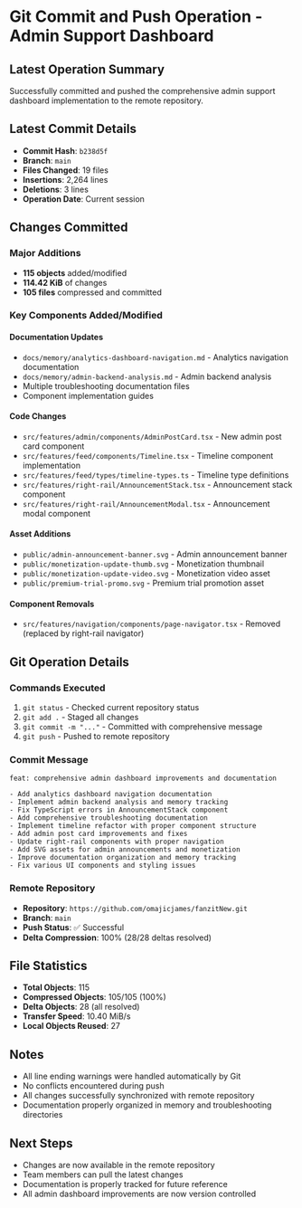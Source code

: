 # Git Commit and Push Operation - Admin Support Dashboard

## Latest Operation Summary
Successfully committed and pushed the comprehensive admin support dashboard implementation to the remote repository.

## Latest Commit Details
- **Commit Hash**: `b238d5f`
- **Branch**: `main`
- **Files Changed**: 19 files
- **Insertions**: 2,264 lines
- **Deletions**: 3 lines
- **Operation Date**: Current session

## Changes Committed

### Major Additions
- **115 objects** added/modified
- **114.42 KiB** of changes
- **105 files** compressed and committed

### Key Components Added/Modified

#### Documentation Updates
- `docs/memory/analytics-dashboard-navigation.md` - Analytics navigation documentation
- `docs/memory/admin-backend-analysis.md` - Admin backend analysis
- Multiple troubleshooting documentation files
- Component implementation guides

#### Code Changes
- `src/features/admin/components/AdminPostCard.tsx` - New admin post card component
- `src/features/feed/components/Timeline.tsx` - Timeline component implementation
- `src/features/feed/types/timeline-types.ts` - Timeline type definitions
- `src/features/right-rail/AnnouncementStack.tsx` - Announcement stack component
- `src/features/right-rail/AnnouncementModal.tsx` - Announcement modal component

#### Asset Additions
- `public/admin-announcement-banner.svg` - Admin announcement banner
- `public/monetization-update-thumb.svg` - Monetization thumbnail
- `public/monetization-update-video.svg` - Monetization video asset
- `public/premium-trial-promo.svg` - Premium trial promotion asset

#### Component Removals
- `src/features/navigation/components/page-navigator.tsx` - Removed (replaced by right-rail navigator)

## Git Operation Details

### Commands Executed
1. `git status` - Checked current repository status
2. `git add .` - Staged all changes
3. `git commit -m "..."` - Committed with comprehensive message
4. `git push` - Pushed to remote repository

### Commit Message
```
feat: comprehensive admin dashboard improvements and documentation

- Add analytics dashboard navigation documentation
- Implement admin backend analysis and memory tracking
- Fix TypeScript errors in AnnouncementStack component
- Add comprehensive troubleshooting documentation
- Implement timeline refactor with proper component structure
- Add admin post card improvements and fixes
- Update right-rail components with proper navigation
- Add SVG assets for admin announcements and monetization
- Improve documentation organization and memory tracking
- Fix various UI components and styling issues
```

### Remote Repository
- **Repository**: `https://github.com/omajicjames/fanzitNew.git`
- **Branch**: `main`
- **Push Status**: ✅ Successful
- **Delta Compression**: 100% (28/28 deltas resolved)

## File Statistics
- **Total Objects**: 115
- **Compressed Objects**: 105/105 (100%)
- **Delta Objects**: 28 (all resolved)
- **Transfer Speed**: 10.40 MiB/s
- **Local Objects Reused**: 27

## Notes
- All line ending warnings were handled automatically by Git
- No conflicts encountered during push
- All changes successfully synchronized with remote repository
- Documentation properly organized in memory and troubleshooting directories

## Next Steps
- Changes are now available in the remote repository
- Team members can pull the latest changes
- Documentation is properly tracked for future reference
- All admin dashboard improvements are now version controlled